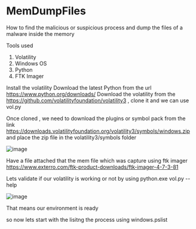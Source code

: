 # MemDumpFiles
How to find the malicious or suspicious process and dump the files of a malware inside the memory 


Tools used 
1. Volatility
2. Windows OS
3. Python
4. FTK Imager

Install the volatility 
Download the latest Python from the url https://www.python.org/downloads/
Download the volatility from the https://github.com/volatilityfoundation/volatility3 , clone it and we can use vol.py

Once cloned , we need to download the plugins or symbol pack from the link
https://downloads.volatilityfoundation.org/volatility3/symbols/windows.zip and place the zip file in the volatility3/symbols folder

![image](https://github.com/user-attachments/assets/ca76e38f-934f-47c4-a501-4aabea542dee)


Have a file attached that the mem file which was capture using ftk imager
https://www.exterro.com/ftk-product-downloads/ftk-imager-4-7-3-81 

Lets validate if our volatility is working or not by using 
python.exe vol.py --help

![image](https://github.com/user-attachments/assets/60a654f6-441a-430b-8291-0005ee0563e9)

That means our environment is ready 

so now lets start with the lisitng the process using windows.pslist







